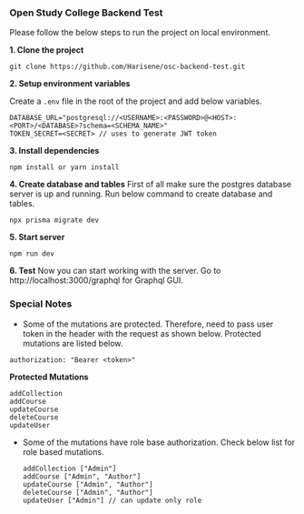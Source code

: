 ### Open Study College Backend Test

Please follow the below steps to run the project on local environment.

**1. Clone the project**

```
git clone https://github.com/Harisene/osc-backend-test.git
```

**2. Setup environment variables**

Create a `.env` file in the root of the project and add below variables.

```
DATABASE_URL="postgresql://<USERNAME>:<PASSWORD>@<HOST>:<PORT>/<DATABASE>?schema=<SCHEMA_NAME>"
TOKEN_SECRET=<SECRET> // uses to generate JWT token
```

**3. Install dependencies**

```
npm install or yarn install
```

**4. Create database and tables**
First of all make sure the postgres database server is up and running. Run below command to create database and tables.

```
npx prisma migrate dev
```

**5. Start server**

```
npm run dev
```

**6. Test**
Now you can start working with the server. Go to http://localhost:3000/graphql for Graphql GUI.

### Special Notes

- Some of the mutations are protected. Therefore, need to pass user token in the header with the request as shown below. Protected mutations are listed below.

```
authorization: "Bearer <token>"
```

**Protected Mutations**

    addCollection
    addCourse
    updateCourse
    deleteCourse
    updateUser

- Some of the mutations have role base authorization. Check below list for role based mutations.

      addCollection ["Admin"]
      addCourse ["Admin", "Author"]
      updateCourse ["Admin", "Author"]
      deleteCourse ["Admin", "Author"]
      updateUser ["Admin"] // can update only role
